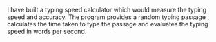 I have built a typing speed calculator which would measure the typing speed and accuracy. 
The program provides a random typing passage , calculates the time taken to type the passage and evaluates the typing speed in words per second.
